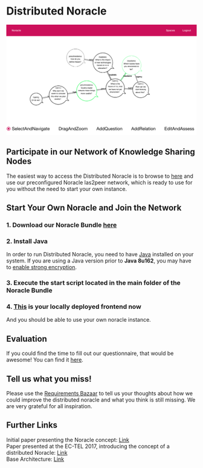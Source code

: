 # Distributed Noracle
![Distributed Noracle Screenshot](https://github.com/Distributed-Noracle/Distributed-Noracle.github.io/raw/master/distributedNoracleScreenshot.png)


## Participate in our Network of Knowledge Sharing Nodes
The easiest way to access the Distributed Noracle is to browse to [here](http://dbis.rwth-aachen.de/noracle/) and use our preconfigured Noracle las2peer network, which is ready to use for you without the need to start your own instance.

## Start Your Own Noracle and Join the Network

### 1. Download our Noracle Bundle [here](https://github.com/Distributed-Noracle/Distributed-Noracle.github.io/raw/master/noracle%20peer.zip)

### 2. Install Java
In order to run Distributed Noracle, you need to have [Java](https://java.com/de/download/) installed on your system.
If you are using a Java version prior to **Java 8u162**, you may have to [enable strong encryption](https://github.com/rwth-acis/las2peer#java-cryptography-extension-jce-installation).

### 3. Execute the start script located in the main folder of the Noracle Bundle

### 4. [This](http://localhost:9082/fileservice/v2.2.5/files/noracle/index.html) is your locally deployed frontend now
And you should be able to use your own noracle instance.

## Evaluation
If you could find the time to fill out our questionnaire, that would be awesome!
You can find it [here](https://goo.gl/forms/jCg3XDfo0v8cmflf1).

## Tell us what you miss!
Please use the [Requirements Bazaar](https://requirements-bazaar.org/projects/365) to tell us your thoughts about how we could improve the distributed noracle and what you think is still missing. We are very grateful for all inspiration.

## Further Links
Initial paper presenting the Noracle concept:  [Link](https://www.researchgate.net/publication/313012179_Are_you_thinking_what_I%27m_thinking_Representing_Metacognition_with_Question-based_Dialogue)  
Paper presented at the EC-TEL 2017, introducing the concept of a distributed Noracle: [Link](https://www.researchgate.net/publication/318778747_Transferring_a_Question-Based_Dialog_Framework_to_a_Distributed_Architecture)  
Base Architecture: [Link](https://las2peer.org)  
